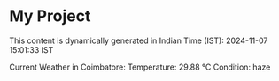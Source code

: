 # My Project

This content is dynamically generated in Indian Time (IST): 2024-11-07 15:01:33 IST


Current Weather in Coimbatore:
Temperature: 29.88 °C
Condition: haze
